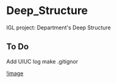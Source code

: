 # Deep_Structure
IGL project: Department's Deep Structure

## To Do
Add UIUC log
make .gitignor

[!image](https://github.com/CoulsonZhang/Deep_Structure/blob/main/Image/UIUC_logo.png)
